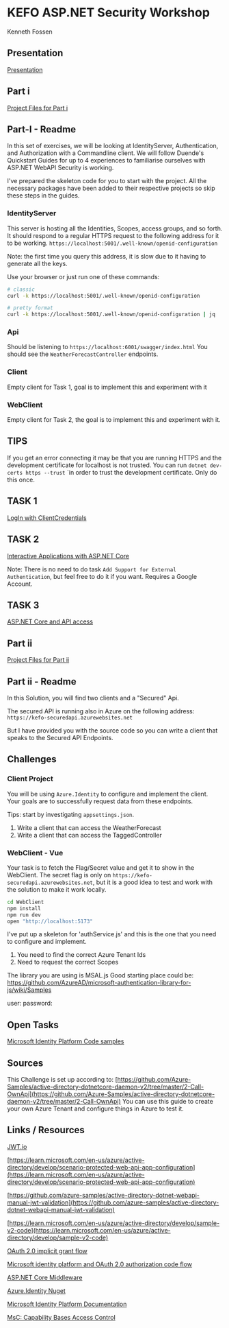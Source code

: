 # KEFO ASP.NET Security Workshop

Kenneth Fossen

## Presentation

[Presentation](presentation)

## Part i

[Project Files for Part i](part-i)

## Part-I - Readme

In this set of exercises, we will be looking at IdentityServer, Authentication, and Authorization with a Commandline client.
We will follow Duende's Quickstart Guides for up to 4 experiences to familiarise ourselves with ASP.NET WebAPI Security is working.

I've prepared the skeleton code for you to start with the project.
All the necessary packages have been added to their respective projects so skip these steps in the guides. 

### IdentityServer

This server is hosting all the Identities, Scopes, access groups, and so forth. 
It should respond to a regular HTTPS request to the following address for it to be working.
`https://localhost:5001/.well-known/openid-configuration`

Note: the first time you query this address, it is slow due to it having to generate all the keys.

Use your browser or just run one of these commands:

```sh
# classic
curl -k https://localhost:5001/.well-known/openid-configuration
```

```sh
# pretty format
curl -k https://localhost:5001/.well-known/openid-configuration | jq
```

### Api

Should be listening to `https://localhost:6001/swagger/index.html`
You should see the `WeatherForecastController` endpoints.

### Client

Empty client for Task 1, goal is to implement this and experiment with it

### WebClient

Empty client for Task 2, the goal is to implement this and experiment with it.

## TIPS

If you get an error connecting it may be that you are running HTTPS and the development certificate for localhost is not trusted. 
You can run `dotnet dev-certs https --trust` `in order to trust the development certificate. 
Only do this once.

## TASK 1

[LogIn with ClientCredentials](https://docs.duendesoftware.com/identityserver/v6/quickstarts/1_client_credentials/)

## TASK 2

[Interactive Applications with ASP.NET Core](https://docs.duendesoftware.com/identityserver/v6/quickstarts/2_interactive/)

Note: There is no need to do task `Add Support for External Authentication`, but feel free to do it if you want. Requires a Google Account.

## TASK 3

[ASP.NET Core and API access](https://docs.duendesoftware.com/identityserver/v6/quickstarts/3_api_access/)

## Part ii

[Project Files for Part ii](part-ii)

## Part ii - Readme

In this Solution, you will find two clients and a "Secured" Api.

The secured API is running also in Azure on the following address:
`https://kefo-securedapi.azurewebsites.net`

But I have provided you with the source code so you can write
a client that speaks to the Secured API Endpoints.

## Challenges

### Client Project

You will be using `Azure.Identity` to configure and implement the client.
Your goals are to successfully request data from these endpoints.

Tips: start by investigating `appsettings.json`.

1. Write a client that can access the WeatherForecast
2. Write a client that can access the TaggedController

### WebClient - Vue

Your task is to fetch the Flag/Secret value and get it to show in the WebClient.
The secret flag is only on `https://kefo-securedapi.azurewebsites.net`,
but it is a good idea to test and work with the solution to make it work locally.

```sh
cd WebClient
npm install
npm run dev
open "http://localhost:5173"
```

I've put up a skeleton for 'authService.js' and this is the 
one that you need to configure and implement.

1. You need to find the correct Azure Tenant Ids
2. Need to request the correct Scopes

The library you are using is MSAL.js
Good starting place could be: https://github.com/AzureAD/microsoft-authentication-library-for-js/wiki/Samples

user: <username>
password: <password>

## Open Tasks

[Microsoft Identity Platform Code samples](https://learn.microsoft.com/en-us/azure/active-directory/develop/sample-v2-code)

## Sources

This Challenge is set up according to:
[https://github.com/Azure-Samples/active-directory-dotnetcore-daemon-v2/tree/master/2-Call-OwnApi](https://github.com/Azure-Samples/active-directory-dotnetcore-daemon-v2/tree/master/2-Call-OwnApi)
You can use this guide to create your own Azure Tenant and configure things in Azure to test it.

## Links / Resources

[JWT.io](https://jwt.io/)

[https://learn.microsoft.com/en-us/azure/active-directory/develop/scenario-protected-web-api-app-configuration](https://learn.microsoft.com/en-us/azure/active-directory/develop/scenario-protected-web-api-app-configuration)

[https://github.com/azure-samples/active-directory-dotnet-webapi-manual-jwt-validation](https://github.com/azure-samples/active-directory-dotnet-webapi-manual-jwt-validation)

[https://learn.microsoft.com/en-us/azure/active-directory/develop/sample-v2-code](https://learn.microsoft.com/en-us/azure/active-directory/develop/sample-v2-code)

[OAuth 2.0 implicit grant flow](https://learn.microsoft.com/en-us/azure/active-directory/develop/v2-oauth2-implicit-grant-flow)

[Microsoft identity platform and OAuth 2.0 authorization code flow](https://learn.microsoft.com/en-us/azure/active-directory/develop/v2-oauth2-auth-code-flow)

[ASP.NET Core Middleware](https://learn.microsoft.com/en-us/aspnet/core/fundamentals/middleware/?view=aspnetcore-7.0#middleware-order)

[Azure.Identity Nuget](https://www.nuget.org/packages/Azure.Identity)

[Microsoft Identity Platform Documentation](https://learn.microsoft.com/en-us/azure/active-directory/develop/)

[MsC: Capability Bases Access Control](https://github.com/spydx/capability-poc)

